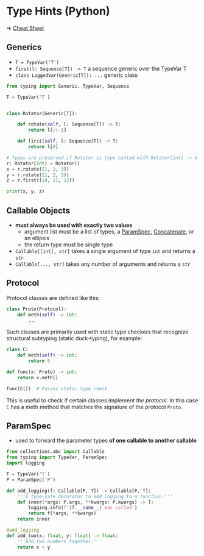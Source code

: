 # Type Hints (Python)

=> [Cheat Sheet](https://mypy.readthedocs.io/en/stable/cheat_sheet_py3.html)

## Generics

- `T = TypeVar('T')`
- `first(l: Sequence[T]) -> T` a sequence generic over the TypeVar T
- `class LoggedVar(Generic[T]): ...` generic class 

```python
from typing import Generic, TypeVar, Sequence

T = TypeVar('T')


class Rotator(Generic[T]):

    def rotate(self, l: Sequence[T]) -> T:
        return l[::-1]

    def first(self, l: Sequence[T]) -> T:
        return l[0]

# Types are preserved if Rotator is type hinted with Rotator[int] -> a Rotator instance that operates on int's
r: Rotator[int] = Rotator()
x = r.rotate([1, 2, 3])
y = r.rotate((1, 2, 3))
z = r.first([10, 11, 12])

print(x, y, z)

```

## Callable Objects

- **must always be used with exactly two values**
	- argument list must be a list of types, a [ParamSpec](#paramspec), [Concatenate](#concatenate), or an ellipsis
	- the return type must be single type
- `Callable[[int], str]` takes a single argument of type `int` and returns a `str`
- `Callable[..., str]` takes any number of arguments and returns a `str`

## Protocol

Protocol classes are defined like this:

```python
class Proto(Protocol):
    def meth(self) -> int:
        ...
```

Such classes are primarily used with static type checkers that recognize structural subtyping (static duck-typing), for example:

```python
class C:
    def meth(self) -> int:
        return 0

def func(x: Proto) -> int:
    return x.meth()

func(C())  # Passes static type check
```

This is useful to check if certain classes implement *the protocol*. In this case `C` has a meth method that matches the signature of the protocol `Proto`.


## ParamSpec

- used to forward the parameter types **of one callable to another callable**

```python
from collections.abc import Callable
from typing import TypeVar, ParamSpec
import logging

T = TypeVar('T')
P = ParamSpec('P')

def add_logging(f: Callable[P, T]) -> Callable[P, T]:
    '''A type-safe decorator to add logging to a function.'''
    def inner(*args: P.args, **kwargs: P.kwargs) -> T:
        logging.info(f'{f.__name__} was called')
        return f(*args, **kwargs)
    return inner

@add_logging
def add_two(x: float, y: float) -> float:
    '''Add two numbers together.'''
    return x + y
```


